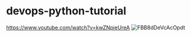 # devops-python-tutorial
https://www.youtube.com/watch?v=kwZNpieUreA
![FBB8dDeVcAcOpdt](https://github.com/claymane/devops-python-tutorial/assets/127447324/b99ba529-2b95-4a81-844c-0228b7b7cc08)

